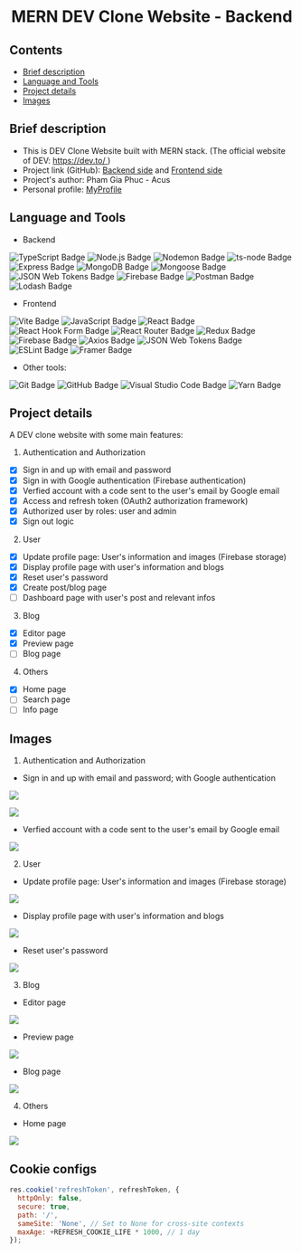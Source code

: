 <h1 align="center">MERN DEV Clone Website - Backend</h1>

## Contents

- [Brief description](#brief-description)
- [Language and Tools](#language-and-tools)
- [Project details](#project-details)
- [Images](#images)

## Brief description

- This is DEV Clone Website built with MERN stack. (The official website of DEV: [https://dev.to/ ](https://dev.to/))
- Project link (GitHub): [Backend side](https://github.com/phamgiaphuc/dev-website-clone-backend) and [Frontend side](https://github.com/phamgiaphuc/dev-website-clone-frontend)
- Project's author: Pham Gia Phuc - Acus
- Personal profile: [MyProfile](https://github.com/phamgiaphuc)

## Language and Tools

- Backend

![TypeScript Badge](https://img.shields.io/badge/TypeScript-3178C6?logo=typescript&logoColor=fff&style=flat)
![Node.js Badge](https://img.shields.io/badge/Node.js-393?logo=nodedotjs&logoColor=fff&style=flat)
![Nodemon Badge](https://img.shields.io/badge/Nodemon-76D04B?logo=nodemon&logoColor=fff&style=flat)
![ts-node Badge](https://img.shields.io/badge/ts--node-3178C6?logo=tsnode&logoColor=fff&style=flat)
![Express Badge](https://img.shields.io/badge/Express-000?logo=express&logoColor=fff&style=flat)
![MongoDB Badge](https://img.shields.io/badge/MongoDB-47A248?logo=mongodb&logoColor=fff&style=flat)
![Mongoose Badge](https://img.shields.io/badge/Mongoose-800?logo=mongoose&logoColor=fff&style=flat)
![JSON Web Tokens Badge](https://img.shields.io/badge/JSON%20Web%20Tokens-000?logo=jsonwebtokens&logoColor=fff&style=flat)
![Firebase Badge](https://img.shields.io/badge/Firebase-FFCA28?logo=firebase&logoColor=000&style=flat)
![Postman Badge](https://img.shields.io/badge/Postman-FF6C37?logo=postman&logoColor=fff&style=flat)
![Lodash Badge](https://img.shields.io/badge/Lodash-3492FF?logo=lodash&logoColor=fff&style=flat)

- Frontend

![Vite Badge](https://img.shields.io/badge/Vite-646CFF?logo=vite&logoColor=fff&style=flat)
![JavaScript Badge](https://img.shields.io/badge/JavaScript-F7DF1E?logo=javascript&logoColor=000&style=flat)
![React Badge](https://img.shields.io/badge/React-61DAFB?logo=react&logoColor=000&style=flat)
![React Hook Form Badge](https://img.shields.io/badge/React%20Hook%20Form-EC5990?logo=reacthookform&logoColor=fff&style=flat)
![React Router Badge](https://img.shields.io/badge/React%20Router-CA4245?logo=reactrouter&logoColor=fff&style=flat)
![Redux Badge](https://img.shields.io/badge/Redux-764ABC?logo=redux&logoColor=fff&style=flat)
![Firebase Badge](https://img.shields.io/badge/Firebase-FFCA28?logo=firebase&logoColor=000&style=flat)
![Axios Badge](https://img.shields.io/badge/Axios-5A29E4?logo=axios&logoColor=fff&style=flat)
![JSON Web Tokens Badge](https://img.shields.io/badge/JSON%20Web%20Tokens-000?logo=jsonwebtokens&logoColor=fff&style=flat)
![ESLint Badge](https://img.shields.io/badge/ESLint-4B32C3?logo=eslint&logoColor=fff&style=flat)
![Framer Badge](https://img.shields.io/badge/Framer-05F?logo=framer&logoColor=fff&style=flat)

- Other tools:

![Git Badge](https://img.shields.io/badge/Git-F05032?logo=git&logoColor=fff&style=flat)
![GitHub Badge](https://img.shields.io/badge/GitHub-181717?logo=github&logoColor=fff&style=flat)
![Visual Studio Code Badge](https://img.shields.io/badge/Visual%20Studio%20Code-007ACC?logo=visualstudiocode&logoColor=fff&style=flat)
![Yarn Badge](https://img.shields.io/badge/Yarn-2C8EBB?logo=yarn&logoColor=fff&style=flat)

## Project details

A DEV clone website with some main features:

1. Authentication and Authorization

- [x] Sign in and up with email and password
- [x] Sign in with Google authentication (Firebase authentication)
- [x] Verfied account with a code sent to the user's email by Google email
- [x] Access and refresh token (OAuth2 authorization framework)
- [x] Authorized user by roles: user and admin
- [x] Sign out logic

2. User

- [x] Update profile page: User's information and images (Firebase storage)
- [x] Display profile page with user's information and blogs
- [x] Reset user's password
- [x] Create post/blog page
- [ ] Dashboard page with user's post and relevant infos

3. Blog

- [x] Editor page
- [x] Preview page
- [ ] Blog page

4. Others

- [x] Home page
- [ ] Search page
- [ ] Info page

## Images

1. Authentication and Authorization

- Sign in and up with email and password; with Google authentication

![](./images/SignInPage.png)

![](./images/SignUpPage.png)

- Verfied account with a code sent to the user's email by Google email

![](./images/VerificationPage.png)

2. User

- Update profile page: User's information and images (Firebase storage)

![](./images/ProfilePage.png)

- Display profile page with user's information and blogs

![](./images/UserPage.png)

- Reset user's password

![](./images/AccountPage.png)

3. Blog

- Editor page

![](./images/EditorPage.png)

- Preview page

![](./images/PreviewPage.png)

- Blog page

![](./images/BlogPage.png)

4. Others

- Home page

![](./images/HomePage.png)

## Cookie configs

```js
res.cookie('refreshToken', refreshToken, {
  httpOnly: false,
  secure: true,
  path: '/',
  sameSite: 'None', // Set to None for cross-site contexts
  maxAge: +REFRESH_COOKIE_LIFE * 1000, // 1 day
});
```
